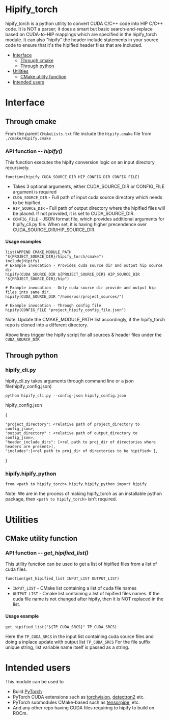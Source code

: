 # Hipify_torch

hipify_torch is a python utility to convert CUDA C/C++ code into HIP C/C++ code.
It is NOT a parser; it does a smart but basic search-and-replace based on CUDA-to-HIP mappings which are specified in the hipify_torch module.
It can also "hipify" the header include statements in your source code to ensure that it's the hipified header files that are included.

<!-- toc -->

- [Interface](#interface)
  - [Through cmake](#through-cmake)
  - [Through python](#through-python)
- [Utilities](#utilities)
  - [CMake utility function](#cmake-utility-function)
- [Intended users](#intended-users)

<!-- tocstop -->

# Interface

## Through cmake

From the parent `CMakeLists.txt` file include the `Hipify.cmake` file from `./cmake/Hipify.cmake`

### API function -- ***hipify()***

This function executes the hipify conversion logic on an input directory recursively.

```
function(hipify CUDA_SOURCE_DIR HIP_CONFIG_DIR CONFIG_FILE)
```
- Takes 3 optional arguments, either CUDA_SOURCE_DIR or CONFIG_FILE argument is required
- `CUDA_SOURCE_DIR` - Full path of input cuda source directory which needs to be hipified.
- `HIP_SOURCE_DIR` - Full path of output directory where the hipified files will be placed.
                     If not provided, it is set to CUDA_SOURCE_DIR.
- `CONFIG_FILE` - JSON format file, which provides additional arguments for hipify_cli.py file.
                  When set, it is having higher precendence over CUDA_SOURCE_DIR/HIP_SOURCE_DIR.

#### Usage examples

```
list(APPEND CMAKE_MODULE_PATH "${PROJECT_SOURCE_DIR}/hipify_torch/cmake")
include(Hipify)
# Example invocation - Provides cuda source dir and output hip source dir
hipify(CUDA_SOURCE_DIR ${PROJECT_SOURCE_DIR} HIP_SOURCE_DIR "${PROJECT_SOURCE_DIR}/hip")

# Example invocation - Only cuda source dir provide and output hip files into same dir.
hipify(CUDA_SOURCE_DIR "/home/usr/project_sources/")

# Example invocation - Through config file
hipify(CONFIG_FILE "project_hipify_config_file.json")
```
Note: Update the CMAKE_MODULE_PATH list accordingly, if the hipify_torch repo is cloned into a different directory.

Above lines trigger the hipify script for all sources & header files under the `CUDA_SOURCE_DIR`

## Through python
### hipify_cli.py 
hipify_cli.py takes arguments through command line or a json file(hipify_config.json)
```
python hipify_cli.py --config-json hipify_config.json
```
hipify_config.json 

{

    "project_directory": <relative path of project_directory to config_json>,   
    "output_directory" : <relative path of output_directory to config_json>,
    "header_include_dirs": [<rel path to proj_dir of directories where headers are present>],    
    "includes":[<rel path to proj_dir of directories to be hipified> ],    
}

### hipify.hipify_python
```
from <path to hipify_torch>.hipify.hipify_python import hipify
```
Note: We are in the process of making hipify_torch as an installable python package, then `<path to hipify_torch>` isn't required.

# Utilities

## CMake utility function

### API function -- ***get_hipified_list()***

This utility function can be used to get a list of hipified files from a list of cuda files.

```
function(get_hipified_list INPUT_LIST OUTPUT_LIST)
```
- `INPUT_LIST` - CMake list containing a list of cuda file names
- `OUTPUT_LIST` - Cmake list containing a list of hipified files names. If the cuda file name is not changed after hipify, then it is NOT replaced in the list.

#### Usage example

```
get_hipified_list("${TP_CUDA_SRCS}" TP_CUDA_SRCS)
```

Here the `TP_CUDA_SRCS` in the input list containing cuda source files and doing a inplace update with  output list `TP_CUDA_SRCS`
For the file suffix unique string, list variable name itself is passed as a string.

# Intended users

This module can be used to
- Build [PyTorch](https://github.com/pytorch/pytorch)
- PyTorch CUDA extensions such as [torchvision](https://github.com/pytorch/vision), [detectron2](https://github.com/facebookresearch/detectron2) etc.
- PyTorch submodules CMake-based such as [tensorpipe](https://github.com/pytorch/tensorpipe), etc.
- And any other repo having CUDA files requiring to hipify to build on ROCm.
